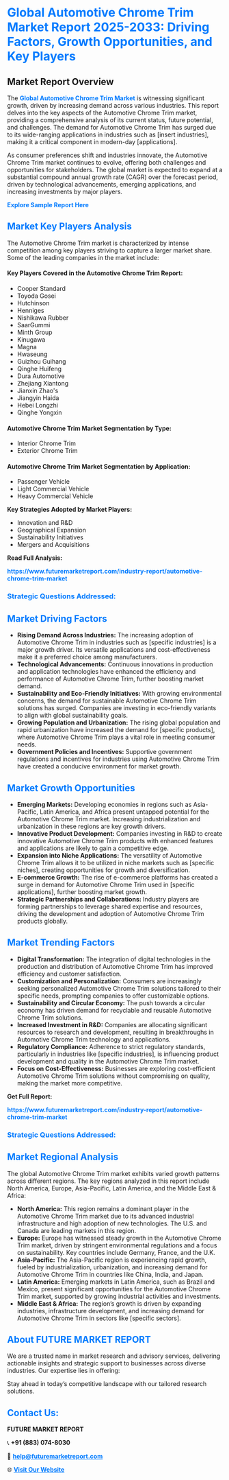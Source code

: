 <h1 style="color: #007BFF;">Global Automotive Chrome Trim Market Report 2025-2033: Driving Factors, Growth Opportunities, and Key Players</h1>

<section id="overview">
<h2>Market Report Overview</h2>
<p>The <a href="https://www.futuremarketreport.com/industry-report/automotive-chrome-trim-market" style="color: #007BFF; text-decoration: none;"><strong>Global Automotive Chrome Trim Market</strong></a> is witnessing significant growth, driven by increasing demand across various industries. This report delves into the key aspects of the Automotive Chrome Trim market, providing a comprehensive analysis of its current status, future potential, and challenges. The demand for Automotive Chrome Trim has surged due to its wide-ranging applications in industries such as [insert industries], making it a critical component in modern-day [applications].</p>
<p>As consumer preferences shift and industries innovate, the Automotive Chrome Trim market continues to evolve, offering both challenges and opportunities for stakeholders. The global market is expected to expand at a substantial compound annual growth rate (CAGR) over the forecast period, driven by technological advancements, emerging applications, and increasing investments by major players.</p>
</section>

<section id="overview">
<p><a href="https://www.futuremarketreport.com/request-sample/reportId=59948" style="color: #007BFF; text-decoration: none;"><strong>Explore Sample Report Here</strong></a></p>
</section>

<section id="key-players">
<h2 style="color: #007BFF;">Market Key Players Analysis</h2>
<p>The Automotive Chrome Trim market is characterized by intense competition among key players striving to capture a larger market share. Some of the leading companies in the market include:</p>
<h4>Key Players Covered in the Automotive Chrome Trim Report:</h4>
<ul><li>Cooper Standard</li><li>Toyoda Gosei</li><li>Hutchinson</li><li>Henniges</li><li>Nishikawa Rubber</li><li>SaarGummi</li><li>Minth Group</li><li>Kinugawa</li><li>Magna</li><li>Hwaseung</li><li>Guizhou Guihang</li><li>Qinghe Huifeng</li><li>Dura Automotive</li><li>Zhejiang Xiantong</li><li>Jianxin Zhao&#039;s</li><li>Jiangyin Haida</li><li>Hebei Longzhi</li><li>Qinghe Yongxin</li></ul>
<h4>Automotive Chrome Trim Market Segmentation by Type:</h4>
<ul><li>Interior Chrome Trim</li><li>Exterior Chrome Trim</li></ul>

<h4>Automotive Chrome Trim Market Segmentation by Application:</h4>
<ul><li>Passenger Vehicle</li><li>Light Commercial Vehicle</li><li>Heavy Commercial Vehicle</li></ul>
<p><strong>Key Strategies Adopted by Market Players:</strong></p>
<ul>
<li>Innovation and R&D</li>
<li>Geographical Expansion</li>
<li>Sustainability Initiatives</li>
<li>Mergers and Acquisitions</li>
</ul>
</section>

<section>
<p><strong>Read Full Analysis: </strong></p><a href="https://www.futuremarketreport.com/industry-report/automotive-chrome-trim-market" style="color: #007BFF; text-decoration: none;"><strong>https://www.futuremarketreport.com/industry-report/automotive-chrome-trim-market</strong></a>
<h3 style="color: #007BFF;">Strategic Questions Addressed:</h3>
</section>

<section id="driving-factors">
<h2 style="color: #007BFF;">Market Driving Factors</h2>
<ul>
<li><strong>Rising Demand Across Industries:</strong> The increasing adoption of Automotive Chrome Trim in industries such as [specific industries] is a major growth driver. Its versatile applications and cost-effectiveness make it a preferred choice among manufacturers.</li>
<li><strong>Technological Advancements:</strong> Continuous innovations in production and application technologies have enhanced the efficiency and performance of Automotive Chrome Trim, further boosting market demand.</li>
<li><strong>Sustainability and Eco-Friendly Initiatives:</strong> With growing environmental concerns, the demand for sustainable Automotive Chrome Trim solutions has surged. Companies are investing in eco-friendly variants to align with global sustainability goals.</li>
<li><strong>Growing Population and Urbanization:</strong> The rising global population and rapid urbanization have increased the demand for [specific products], where Automotive Chrome Trim plays a vital role in meeting consumer needs.</li>
<li><strong>Government Policies and Incentives:</strong> Supportive government regulations and incentives for industries using Automotive Chrome Trim have created a conducive environment for market growth.</li>
</ul>
</section>

<section id="growth-opportunities">
<h2 style="color: #007BFF;">Market Growth Opportunities</h2>
<ul>
<li><strong>Emerging Markets:</strong> Developing economies in regions such as Asia-Pacific, Latin America, and Africa present untapped potential for the Automotive Chrome Trim market. Increasing industrialization and urbanization in these regions are key growth drivers.</li>
<li><strong>Innovative Product Development:</strong> Companies investing in R&D to create innovative Automotive Chrome Trim products with enhanced features and applications are likely to gain a competitive edge.</li>
<li><strong>Expansion into Niche Applications:</strong> The versatility of Automotive Chrome Trim allows it to be utilized in niche markets such as [specific niches], creating opportunities for growth and diversification.</li>
<li><strong>E-commerce Growth:</strong> The rise of e-commerce platforms has created a surge in demand for Automotive Chrome Trim used in [specific applications], further boosting market growth.</li>
<li><strong>Strategic Partnerships and Collaborations:</strong> Industry players are forming partnerships to leverage shared expertise and resources, driving the development and adoption of Automotive Chrome Trim products globally.</li>
</ul>
</section>

<section id="trending-factors">
<h2 style="color: #007BFF;">Market Trending Factors</h2>
<ul>
<li><strong>Digital Transformation:</strong> The integration of digital technologies in the production and distribution of Automotive Chrome Trim has improved efficiency and customer satisfaction.</li>
<li><strong>Customization and Personalization:</strong> Consumers are increasingly seeking personalized Automotive Chrome Trim solutions tailored to their specific needs, prompting companies to offer customizable options.</li>
<li><strong>Sustainability and Circular Economy:</strong> The push towards a circular economy has driven demand for recyclable and reusable Automotive Chrome Trim solutions.</li>
<li><strong>Increased Investment in R&D:</strong> Companies are allocating significant resources to research and development, resulting in breakthroughs in Automotive Chrome Trim technology and applications.</li>
<li><strong>Regulatory Compliance:</strong> Adherence to strict regulatory standards, particularly in industries like [specific industries], is influencing product development and quality in the Automotive Chrome Trim market.</li>
<li><strong>Focus on Cost-Effectiveness:</strong> Businesses are exploring cost-efficient Automotive Chrome Trim solutions without compromising on quality, making the market more competitive.</li>
</ul>
</section>

<section>
<p><strong>Get Full Report: </strong></p><a href="https://www.futuremarketreport.com/industry-report/automotive-chrome-trim-market" style="color: #007BFF; text-decoration: none;"><strong>https://www.futuremarketreport.com/industry-report/automotive-chrome-trim-market</strong></a>
<h3 style="color: #007BFF;">Strategic Questions Addressed:</h3>
</section>


<section id="regional-analysis">
<h2 style="color: #007BFF;">Market Regional Analysis</h2>
<p>The global Automotive Chrome Trim market exhibits varied growth patterns across different regions. The key regions analyzed in this report include North America, Europe, Asia-Pacific, Latin America, and the Middle East & Africa:</p>
<ul>
<li><strong>North America:</strong> This region remains a dominant player in the Automotive Chrome Trim market due to its advanced industrial infrastructure and high adoption of new technologies. The U.S. and Canada are leading markets in this region.</li>
<li><strong>Europe:</strong> Europe has witnessed steady growth in the Automotive Chrome Trim market, driven by stringent environmental regulations and a focus on sustainability. Key countries include Germany, France, and the U.K.</li>
<li><strong>Asia-Pacific:</strong> The Asia-Pacific region is experiencing rapid growth, fueled by industrialization, urbanization, and increasing demand for Automotive Chrome Trim in countries like China, India, and Japan.</li>
<li><strong>Latin America:</strong> Emerging markets in Latin America, such as Brazil and Mexico, present significant opportunities for the Automotive Chrome Trim market, supported by growing industrial activities and investments.</li>
<li><strong>Middle East & Africa:</strong> The region’s growth is driven by expanding industries, infrastructure development, and increasing demand for Automotive Chrome Trim in sectors like [specific sectors].</li>
</ul>
</section>

<footer>
<h2 style="color: #007BFF;">About FUTURE MARKET REPORT</h2>
<p>We are a trusted name in market research and advisory services, delivering actionable insights and strategic support to businesses across diverse industries. Our expertise lies in offering:</p>

<p>Stay ahead in today’s competitive landscape with our tailored research solutions.</p>

<h2 style="color: #007BFF;">Contact Us:</h2>
<p><strong>FUTURE MARKET REPORT</strong></p>
<p>📞 <strong>+91 (883) 074-8030</strong></p>
<p>📧 <strong><a href="mailto:help@futuremarketreport.com" style="color: #007BFF;">help@futuremarketreport.com</a></strong></p>
<p>🌐 <strong><a href="https://www.futuremarketreport.com/" style="color: #007BFF;">Visit Our Website</a></strong></p>
</footer>